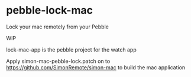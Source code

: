 # pebble-lock-mac
Lock your mac remotely from your Pebble

WIP

lock-mac-app is the pebble project for the watch app

Apply simon-mac-pebble-lock.patch on to https://github.com/SimonRemote/simon-mac to build the mac application
